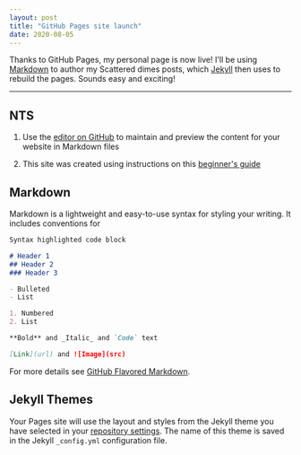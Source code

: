 ```yaml
---
layout: post
title: "GitHub Pages site launch"
date: 2020-08-05
---
```


Thanks to GitHub Pages, my personal page is now live!
I'll be using [Markdown](//https://www.markdownguide.org/) to author my Scattered dimes posts, which [Jekyll](https://jekyllrb.com/) then uses to rebuild the pages. Sounds easy and exciting!

---
## NTS
1. Use the [editor on GitHub](https://github.com/raghavchhetri/raghavchhetri.github.io/edit/master/README.md) to maintain and preview the content for your website in Markdown files

2. This site was created using instructions on this [beginner's guide](http://jmcglone.com/guides/github-pages/)

## Markdown
Markdown is a lightweight and easy-to-use syntax for styling your writing. It includes conventions for

```markdown
Syntax highlighted code block

# Header 1
## Header 2
### Header 3

- Bulleted
- List

1. Numbered
2. List

**Bold** and _Italic_ and `Code` text

[Link](url) and ![Image](src)
```
For more details see [GitHub Flavored Markdown](https://guides.github.com/features/mastering-markdown/).

## Jekyll Themes
Your Pages site will use the layout and styles from the Jekyll theme you have selected in your [repository settings](https://github.com/raghavchhetri/raghavchhetri.github.io/settings). The name of this theme is saved in the Jekyll `_config.yml` configuration file.
